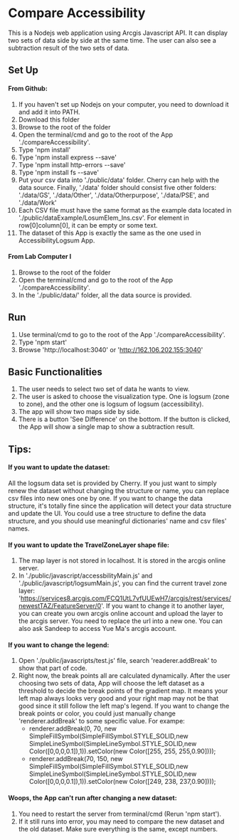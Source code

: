 # Compare Accessibility
This is a Nodejs web application using Arcgis Javascript API. It can display two sets of data side by side at the same time. The user can also see a subtraction result of the two sets of data.
## Set Up
#### From Github:
1. If you haven't set up Nodejs on your computer, you need to download it and add it into PATH.
2. Download this folder
3. Browse to the root of the folder
4. Open the terminal/cmd and go to the root of the App './compareAccessibility'. 
5. Type 'npm install'
6. Type 'npm install express --save'
7. Type 'npm install http-errors --save'
8. Type 'npm install fs --save'
9. Put your csv data into './public/data' folder. Cherry can help with the data source. Finally, './data' folder should consist five other folders: './data/GS', './data/Other', './data/Otherpurpose', './data/PSE', and './data/Work'
10. Each CSV file must have the same format as the example data located in './public/dataExample/LosumElem_Ins.csv'. For element in row[0]column[0], it can be empty or some text.
11. The dataset of this App is exactly the same as the one used in AccessibilityLogsum App. 
#### From Lab Computer I
1. Browse to the root of the folder
2. Open the terminal/cmd and go to the root of the App './compareAccessibility'. 
3. In the './public/data/' folder, all the data source is provided.

## Run
1. Use terminal/cmd to go to the root of the App './compareAccessibility'. 
2. Type 'npm start'
2. Browse 'http://localhost:3040' or 'http://162.106.202.155:3040'

## Basic Functionalities
1. The user needs to select two set of data he wants to view.
2. The user is asked to choose the visualization type. One is logsum (zone to zone), and the other one is logsum of logsum (accessibility).
3. The app will show two maps side by side.
4. There is a button 'See Difference' on the bottom. If the button is clicked, the App will show a single map to show a subtraction result.

## Tips:
#### If you want to update the dataset:
All the logsum data set is provided by Cherry. If you just want to simply renew the dataset without changing the structure or name, you can replace csv files into new ones one by one. If you want to change the data structure, it's totally fine since the application will detect your data structure and update the UI. You could use a tree structure to define the data structure, and you should use meaningful dictionaries' name and csv files' names.
#### If you want to update the TravelZoneLayer shape file:
 1. The map layer is not stored in localhost. It is stored in the arcgis online server.
 2. In './public/javascript/accessbilityMain.js' and './public/javascript/logsumMain.js', you can find the current travel zone layer: 'https://services8.arcgis.com/FCQ1UtL7vfUUEwH7/arcgis/rest/services/newestTAZ/FeatureServer/0'. If you want to change it to another layer, you can create you own arcgis online account and upload the layer to the arcgis server. You need to replace the url into a new one. You can also ask Sandeep to access Yue Ma's arcgis account.
#### If you want to change the legend:
1. Open './public/javascripts/test.js' file, search 'readerer.addBreak' to show that part of code.
2. Right now, the break points all are calculated dynamically. After the user choosing two sets of data, App will choose the left dataset as a threshold to decide the break points of the gradient map. It means your left map always looks very good and your right map may not be that good since it still follow the left map's legend. If you want to change the break points or color, you could just manually change 'renderer.addBreak' to some specific value. 
      For exampe:
      * renderer.addBreak(0, 70, new SimpleFillSymbol(SimpleFillSymbol.STYLE_SOLID,new SimpleLineSymbol(SimpleLineSymbol.STYLE_SOLID,new Color([0,0,0,0.1]),1)).setColor(new Color([255, 255, 255,0.90])));
      * renderer.addBreak(70, 150, new SimpleFillSymbol(SimpleFillSymbol.STYLE_SOLID,new SimpleLineSymbol(SimpleLineSymbol.STYLE_SOLID,new Color([0,0,0,0.1]),1)).setColor(new Color([249, 238, 237,0.90])));      
#### Woops, the App can't run after changing a new dataset:
 1. You need to restart the server from terminal/cmd (Rerun 'npm start').
 2. If it still runs into error, you may need to compare the new dataset and the old dataset. Make sure everything is the same, except numbers.

